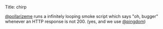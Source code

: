 Title: chirp

<a href="http://twitter.com/pollarizeme">@pollarizeme</a> runs a infinitely looping smoke script which says "oh, bugger" whenever an HTTP response is not 200. (yes, and we use <a href="http://twitter.com/pingdom">@pingdom</a>)
